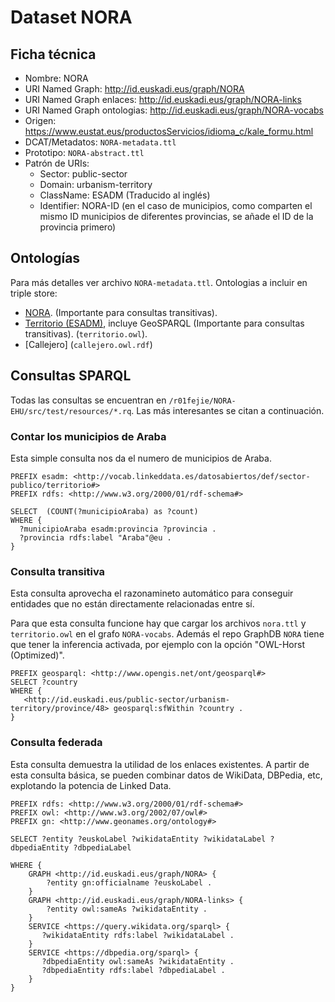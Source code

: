 # Dataset NORA

## Ficha técnica

* Nombre: NORA
* URI Named Graph: http://id.euskadi.eus/graph/NORA
* URI Named Graph enlaces: http://id.euskadi.eus/graph/NORA-links
* URI Named Graph ontologias: http://id.euskadi.eus/graph/NORA-vocabs
* Origen: https://www.eustat.eus/productosServicios/idioma_c/kale_formu.html
* DCAT/Metadatos: `NORA-metadata.ttl`
* Prototipo: `NORA-abstract.ttl`
* Patrón de URIs:
  * Sector: public-sector
  * Domain: urbanism-territory
  * ClassName: ESADM (Traducido al inglés)
  * Identifier: NORA-ID (en el caso de municipios, como comparten el mismo ID municipios de diferentes provincias, se añade el ID de la provincia primero)

## Ontologías

Para más detalles ver archivo `NORA-metadata.ttl`. Ontologias a incluir en triple store:

* [NORA](nora.ttl). (Importante para consultas transitivas).
* [Territorio (ESADM)](http://vocab.linkeddata.es/datosabiertos/def/sector-publico/territorio), incluye GeoSPARQL (Importante para consultas transitivas). (`territorio.owl`).
* [Callejero] (`callejero.owl.rdf`)

## Consultas SPARQL

Todas las consultas se encuentran en `/r01fejie/NORA-EHU/src/test/resources/*.rq`. Las más interesantes se citan a continuación.

### Contar los municipios de Araba

Esta simple consulta nos da el numero de municipios de Araba.

```sparql
PREFIX esadm: <http://vocab.linkeddata.es/datosabiertos/def/sector-publico/territorio#>
PREFIX rdfs: <http://www.w3.org/2000/01/rdf-schema#>

SELECT  (COUNT(?municipioAraba) as ?count) 
WHERE { 
  ?municipioAraba esadm:provincia ?provincia .
  ?provincia rdfs:label "Araba"@eu .
} 
```

### Consulta transitiva

Esta consulta aprovecha el razonamineto automático para conseguir entidades que no están directamente relacionadas entre sí. 

Para que esta consulta funcione hay que cargar los archivos `nora.ttl` y `territorio.owl` en el grafo `NORA-vocabs`. Además el repo GraphDB `NORA` tiene que tener la inferencia activada, por ejemplo con la opción "OWL-Horst (Optimized)".

```sparql
PREFIX geosparql: <http://www.opengis.net/ont/geosparql#>
SELECT ?country
WHERE { 
   <http://id.euskadi.eus/public-sector/urbanism-territory/province/48> geosparql:sfWithin ?country .
}
```

### Consulta federada

Esta consulta demuestra la utilidad de los enlaces existentes. A partir de esta consulta básica, se pueden combinar datos de WikiData, DBPedia, etc, explotando la potencia de Linked Data.

```sparql
PREFIX rdfs: <http://www.w3.org/2000/01/rdf-schema#>
PREFIX owl: <http://www.w3.org/2002/07/owl#>
PREFIX gn: <http://www.geonames.org/ontology#>

SELECT ?entity ?euskoLabel ?wikidataEntity ?wikidataLabel ?dbpediaEntity ?dbpediaLabel

WHERE {
    GRAPH <http://id.euskadi.eus/graph/NORA> {
    	?entity gn:officialname ?euskoLabel .
    }
    GRAPH <http://id.euskadi.eus/graph/NORA-links> {
    	?entity owl:sameAs ?wikidataEntity .
    }
    SERVICE <https://query.wikidata.org/sparql> { 
       ?wikidataEntity rdfs:label ?wikidataLabel . 
    } 
    SERVICE <https://dbpedia.org/sparql> { 
       ?dbpediaEntity owl:sameAs ?wikidataEntity .
       ?dbpediaEntity rdfs:label ?dbpediaLabel . 
    } 
}
```
